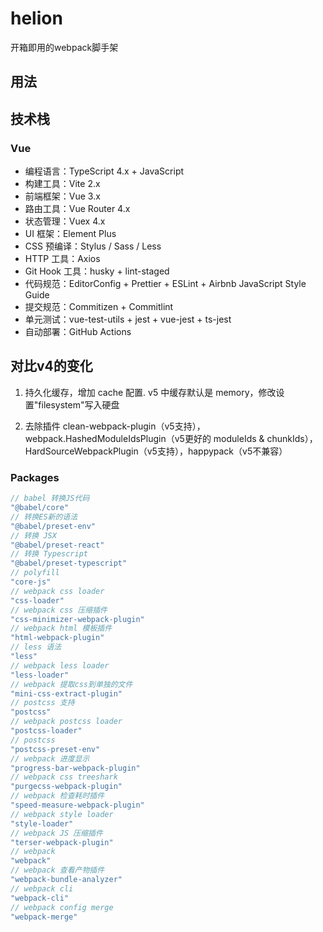 # helion
开箱即用的webpack脚手架

## 用法


## 技术栈
### Vue
- 编程语言：TypeScript 4.x + JavaScript
- 构建工具：Vite 2.x
- 前端框架：Vue 3.x
- 路由工具：Vue Router 4.x
- 状态管理：Vuex 4.x
- UI 框架：Element Plus
- CSS 预编译：Stylus / Sass / Less
- HTTP 工具：Axios
- Git Hook 工具：husky + lint-staged
- 代码规范：EditorConfig + Prettier + ESLint + Airbnb JavaScript Style Guide
- 提交规范：Commitizen + Commitlint
- 单元测试：vue-test-utils + jest + vue-jest + ts-jest
- 自动部署：GitHub Actions

## 对比v4的变化
1. 持久化缓存，增加 cache 配置. v5 中缓存默认是 memory，修改设置"filesystem"写入硬盘

2. 去除插件 clean-webpack-plugin（v5支持），webpack.HashedModuleIdsPlugin（v5更好的 moduleIds & chunkIds），HardSourceWebpackPlugin（v5支持），happypack（v5不兼容）

### Packages

```js
// babel 转换JS代码
"@babel/core"
// 转换ES新的语法
"@babel/preset-env"
// 转换 JSX
"@babel/preset-react"
// 转换 Typescript
"@babel/preset-typescript"
// polyfill
"core-js"
// webpack css loader
"css-loader"
// webpack css 压缩插件
"css-minimizer-webpack-plugin"
// webpack html 模板插件
"html-webpack-plugin"
// less 语法
"less"
// webpack less loader
"less-loader"
// webpack 提取css到单独的文件
"mini-css-extract-plugin"
// postcss 支持
"postcss"
// webpack postcss loader
"postcss-loader"
// postcss 
"postcss-preset-env"
// webpack 进度显示
"progress-bar-webpack-plugin"
// webpack css treeshark
"purgecss-webpack-plugin"
// webpack 检查耗时插件
"speed-measure-webpack-plugin"
// webpack style loader
"style-loader"
// webpack JS 压缩插件
"terser-webpack-plugin"
// webpack
"webpack"
// webpack 查看产物插件
"webpack-bundle-analyzer"
// webpack cli
"webpack-cli"
// webpack config merge
"webpack-merge"
```